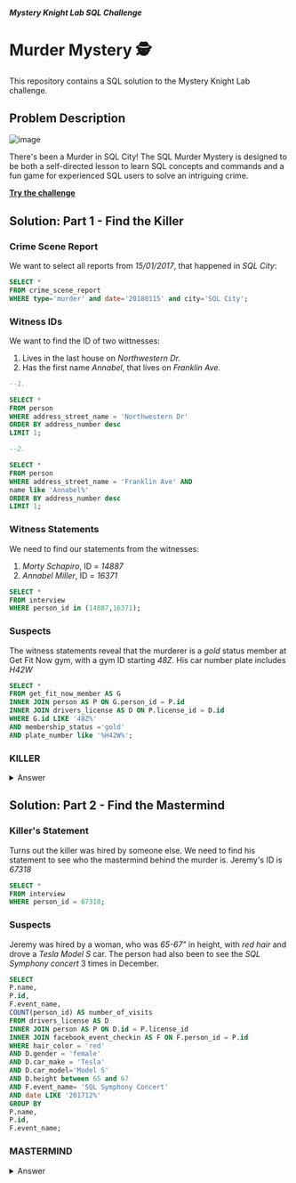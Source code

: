 #### *Mystery Knight Lab SQL Challenge*
# Murder Mystery 🕵

This repository contains a SQL solution to the Mystery Knight Lab challenge. 

## Problem Description
![image](https://github.com/Millie169/SQL_Murder_Mystery_Challenge/assets/69691735/7e46ee17-6d2f-4944-a242-29fd6d1db7ac)

There's been a Murder in SQL City! The SQL Murder Mystery is designed to be both a self-directed lesson to learn SQL concepts and commands and a fun game for experienced SQL users to solve an intriguing crime.

**[Try the challenge](https://mystery.knightlab.com/)**

## Solution: Part 1 - Find the Killer

### Crime Scene Report

We want to select all reports from *15/01/2017*, that happened in *SQL City*:

```SQL
SELECT * 
FROM crime_scene_report
WHERE type='murder' and date='20180115' and city='SQL City';
```

### Witness IDs
We want to find the ID of two wittnesses:
1. Lives in the last house on *Northwestern Dr.*
2. Has the first name *Annabel*, that lives on *Franklin Ave.*

```SQL
--1.

SELECT *
FROM person
WHERE address_street_name = 'Northwestern Dr'
ORDER BY address_number desc
LIMIT 1;
```
```SQL
--2.

SELECT * 
FROM person
WHERE address_street_name = 'Franklin Ave' AND
name like 'Annabel%'
ORDER BY address_number desc
LIMIT 1;
```

### Witness Statements
We need to find our statements from the witnesses:
1. *Morty Schapiro*, ID = *14887*
2. *Annabel Miller*, ID = *16371*

```SQL
SELECT * 
FROM interview
WHERE person_id in (14887,16371);
```

### Suspects
The witness statements reveal that the murderer is a *gold* status member at Get Fit Now gym, with a gym ID starting *48Z*. His car number plate includes *H42W*

```SQL
SELECT * 
FROM get_fit_now_member AS G
INNER JOIN person AS P ON G.person_id = P.id
INNER JOIN drivers_license AS D ON P.license_id = D.id
WHERE G.id LIKE '48Z%'
AND membership_status ='gold'
AND plate_number like '%H42W%';
```

### KILLER
<details>
  <summary>Answer</summary> 
  
  **Jeremy Bowers**

</details>

## Solution: Part 2 - Find the Mastermind

### Killer's Statement
Turns out the killer was hired by someone else. We need to find his statement to see who the mastermind behind the murder is. Jeremy's ID is *67318*

```SQL
SELECT * 
FROM interview 
WHERE person_id = 67318;
```


### Suspects
Jeremy was hired by a woman, who was *65-67"* in height, with *red hair* and drove a *Tesla Model S* car. The person had also been to see the *SQL Symphony concert* 3 times in December.

```SQL
SELECT
P.name,
P.id,
F.event_name,
COUNT(person_id) AS number_of_visits
FROM drivers_license AS D
INNER JOIN person AS P ON D.id = P.license_id
INNER JOIN facebook_event_checkin AS F ON F.person_id = P.id
WHERE hair_color = 'red'
AND D.gender = 'female'
AND D.car_make = 'Tesla'
AND D.car_model='Model S'
AND D.height between 65 and 67
AND F.event_name= 'SQL Symphony Concert'
AND date LIKE '201712%'
GROUP BY 
P.name,
P.id,
F.event_name;
```
### MASTERMIND
<details>
  <summary>Answer</summary> 
  
**Miranda Priestly**

</details>


